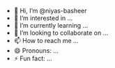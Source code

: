 - 👋 Hi, I’m @niyas-basheer
- 👀 I’m interested in ...
- 🌱 I’m currently learning ...
- 💞️ I’m looking to collaborate on ...
- 📫 How to reach me ...
- 😄 Pronouns: ...
- ⚡ Fun fact: ...

<!---
niyas-basheer/niyas-basheer is a ✨ special ✨ repository because its `README.md` (this file) appears on your GitHub profile.
You can click the Preview link to take a look at your changes.
--->
